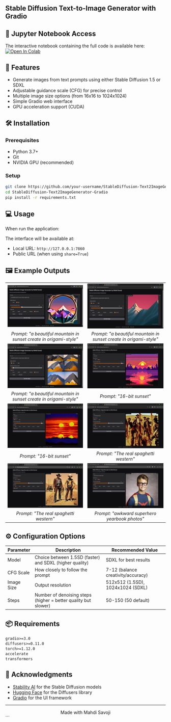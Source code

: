 ## Stable Diffusion Text-to-Image Generator with Gradio

## 📓 Jupyter Notebook Access

The interactive notebook containing the full code is available here:  
[![Open In Colab](https://colab.research.google.com/assets/colab-badge.svg)](https://colab.research.google.com/github/Mahdi-Savoji/StableDiffusion-Text2ImageGenerator-Gradio/blob/main/Text2ImageGenerator-Gradio.ipynb)

## 🚀 Features

- Generate images from text prompts using either Stable Diffusion 1.5 or SDXL
- Adjustable guidance scale (CFG) for precise control
- Multiple image size options (from 16x16 to 1024x1024)
- Simple Gradio web interface
- GPU acceleration support (CUDA)

## 🛠️ Installation

### Prerequisites
- Python 3.7+
- Git
- NVIDIA GPU (recommended)

### Setup	
```bash
git clone https://github.com/your-username/StableDiffusion-Text2ImageGenerator-Gradio.git
cd StableDiffusion-Text2ImageGenerator-Gradio
pip install -r requirements.txt
```

## 💻 Usage

When run the application:

The interface will be available at:

- Local URL: `http://127.0.0.1:7860`
- Public URL (when using `share=True`)

## 🖼️ Example Outputs

<div align="center">
  <table>
    <tr>
      <td align="center"><img src="Output/1.png" alt="Image 1" width="400"/></td>
      <td align="center"><img src="Output/2.png" alt="Image 2" width="400"/></td>
    </tr>
    <tr>
      <td align="center"><em>Prompt: "a beautiful mountain in sunset create in origami-style"</em></td>
      <td align="center"><em>Prompt: "a beautiful mountain in sunset create in origami-style"</em></td>
    </tr>
    <tr>
      <td align="center"><img src="Output/3.png" alt="Image 3" width="400"/></td>
      <td align="center"><img src="Output/4.png" alt="Image 4" width="400"/></td>
    </tr>
    <tr>
      <td align="center"><em>Prompt: "a beautiful mountain in sunset create in origami-style"</em></td>
      <td align="center"><em>Prompt: "16-bit sunset"</em></td>
    </tr>
    <tr>
      <td align="center"><img src="Output/5.png" alt="Image 5" width="400"/></td>
      <td align="center"><img src="Output/6.png" alt="Image 6" width="400"/></td>
    </tr>
    <tr>
      <td align="center"><em>Prompt: "16-bit sunset"</em></td>
      <td align="center"><em>Prompt: "The real spaghetti western"</em></td>
    </tr>
    <tr>
      <td align="center"><img src="Output/7.png" alt="Image 7" width="400"/></td>
      <td align="center"><img src="Output/8.png" alt="Image 8" width="400"/></td>
    </tr>
    <tr>
      <td align="center"><em>Prompt: "The real spaghetti western"</em></td>
      <td align="center"><em>Prompt: "awkward superhero yearbook photos"</em></td>
    </tr>
  </table>
</div>



## ⚙️ Configuration Options
| Parameter  | Description                                                  | Recommended Value                  |
| ---------- | ------------------------------------------------------------ | ---------------------------------- |
| Model      | Choice between 1.5SD (faster) and SDXL (higher quality)      | SDXL for best results              |
| CFG Scale  | How closely to follow the prompt                             | 7-12 (balance creativity/accuracy) |
| Image Size | Output resolution                                            | 512x512 (1.5SD), 1024x1024 (SDXL)  |
| Steps      | Number of denoising steps (higher = better quality but slower) | 50-150 (50 default)                |

## 📦 Requirements

```
gradio>=3.0
diffusers>=0.11.0
torch>=1.12.0
accelerate
transformers
```

## 🙏 Acknowledgments

- [Stability AI](https://stability.ai/) for the Stable Diffusion models
- [Hugging Face](https://huggingface.co/) for the Diffusers library
- [Gradio](https://gradio.app/) for the UI framework

------

<div align="center"> Made with Mahdi Savoji </div> ```





